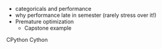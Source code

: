 - categoricals and performance
- why performance late in semester (rarely stress over it!)
- Premature optimization
  - Capstone example


CPython
Cython
